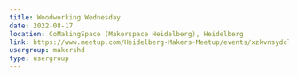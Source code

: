 ```yaml
---
title: Woodworking Wednesday
date: 2022-08-17
location: CoMakingSpace (Makerspace Heidelberg), Heidelberg
link: https://www.meetup.com/Heidelberg-Makers-Meetup/events/xzkvnsydclbwb/
usergroup: makershd
type: usergroup
---
```

